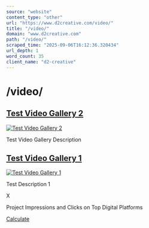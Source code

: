 ```yaml
---
source: "website"
content_type: "other"
url: "https://www.d2creative.com/video/"
title: "/video/"
domain: "www.d2creative.com"
path: "/video/"
scraped_time: "2025-09-06T16:12:36.320434"
url_depth: 1
word_count: 35
client_name: "d2-creative"
---
```


# /video/

## [Test Video Gallery 2](https://www.d2creative.com/video/test-video-gallery-2/)

[![Test Video Gallery 2](https://www.d2creative.com/wp-content/uploads/2024/07/blog-thumb-mkt-challenges@2x1.webp)](https://www.d2creative.com/video/test-video-gallery-2/)

Test Video Gallery Description

## [Test Video Gallery 1](https://www.d2creative.com/video/test-video-gallery-1/)

[![Test Video Gallery 1](https://www.d2creative.com/wp-content/uploads/2024/09/blog-thumb-d2-holiday-calendar-2025@2x.jpg)](https://www.d2creative.com/video/test-video-gallery-1/)

Test Description 1

X

Project Impressions and Clicks on Top Digital Platforms

[Calculate](/digital-ad-performance-calculator/)